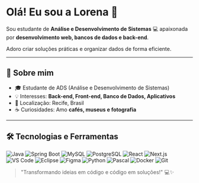 # Olá! Eu sou a Lorena 👋

Sou estudante de **Análise e Desenvolvimento de Sistemas** 💻 apaixonada por **desenvolvimento web, bancos de dados e back-end**.  

Adoro criar soluções práticas e organizar dados de forma eficiente.   

---

## 🔹 Sobre mim
- 🎓 Estudante de ADS (Análise e Desenvolvimento de Sistemas)  
- 💡 Interesses: **Back-end, Front-end, Banco de Dados, Aplicativos**  
- 📍 Localização: Recife, Brasil  
- ☕ Curiosidades: Amo **cafés, museus e fotografia**  

---

## 🛠 Tecnologias e Ferramentas
![Java](https://img.shields.io/badge/Java-ED8B00?style=flat&logo=java&logoColor=white)
![Spring Boot](https://img.shields.io/badge/Spring%20Boot-6DB33F?style=flat&logo=spring&logoColor=white)
![MySQL](https://img.shields.io/badge/MySQL-4479A1?style=flat&logo=mysql&logoColor=white)
![PostgreSQL](https://img.shields.io/badge/PostgreSQL-336791?style=flat&logo=postgresql&logoColor=white)
![React](https://img.shields.io/badge/React-61DAFB?style=flat&logo=react&logoColor=black)
![Next.js](https://img.shields.io/badge/Next.js-000000?style=flat&logo=nextdotjs&logoColor=white)
![VS Code](https://img.shields.io/badge/VS%20Code-007ACC?style=flat&logo=visual-studio-code&logoColor=white)
![Eclipse](https://img.shields.io/badge/Eclipse-2C2255?style=flat&logo=eclipse&logoColor=white)
![Figma](https://img.shields.io/badge/Figma-F24E1E?style=flat&logo=figma&logoColor=white)
![Python](https://img.shields.io/badge/Python-3776AB?style=flat&logo=python&logoColor=white)
![Pascal](https://img.shields.io/badge/Pascal-FF0000?style=flat&logo=delphi&logoColor=white)
![Docker](https://img.shields.io/badge/Docker-2496ED?style=flat&logo=docker&logoColor=white)
![Git](https://img.shields.io/badge/Git-F05032?style=flat&logo=git&logoColor=white)

> "Transformando ideias em código e código em soluções!" 💻✨

